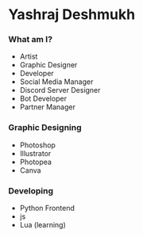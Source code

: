 # Yashraj Deshmukh 

### What am I?
- Artist 
- Graphic Designer 
- Developer
- Social Media Manager 
- Discord Server Designer 
- Bot Developer 
- Partner Manager 

### Graphic Designing 
- Photoshop
- Illustrator 
- Photopea
- Canva

### Developing 
- Python Frontend 
- js
- Lua (learning)

